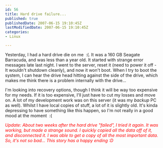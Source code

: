 ```yaml
---
id: 56
title: Hard drive failure...
published: true
publishedDate: 2007-06-15 19:10:45Z
lastModifiedDate: 2007-06-15 19:10:45Z
categories:
- Linux

---
```


<p>Yesterday, I had a hard drive die on me  :(. It was a 160 GB Seagate Barracuda, and was less than a year old. It started with strange error messages late last night. I went to the server, reset it (need to power it off - It wouldn't shutdown cleanly), and now it won't boot. When I try to boot the system, I can hear the drive head hitting against the side of the drive, which makes me think there is a problem internally with the drive... </p>
<p>I'm looking into recovery options, though I think it will be way too expensive for my needs. If it is too expensive, I'll just have to cut my losses and move on. A lot of my development work was on this server (it was my <i>backup</i> PC as well). Whilst I have local copies of stuff, a lot of it is slightly old. It's kinda depressing to have something like this happen, so I'm not really in a good mood at the moment  :(</p>
<p><i style="color: red">Update: About two weeks after the hard drive "failed", I tried it again. It was working, but made a strange sound. I quickly copied all the data off of it, and disconnected it. I was able to get a copy of all the most important data. So, it's not so bad... This story has a happy ending :D</i></p>

